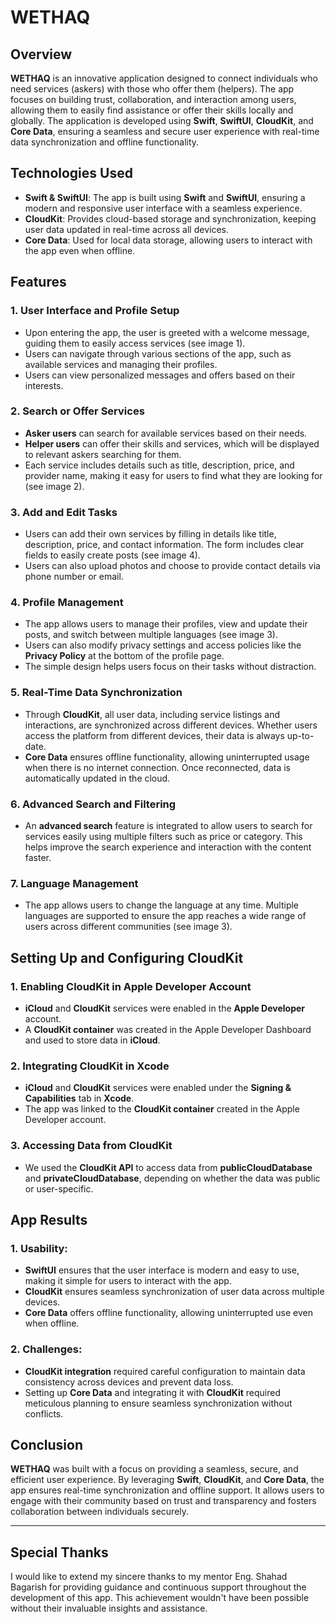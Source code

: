 # WETHAQ 

## Overview

**WETHAQ** is an innovative application designed to connect individuals who need services (askers) with those who offer them (helpers). The app focuses on building trust, collaboration, and interaction among users, allowing them to easily find assistance or offer their skills locally and globally. The application is developed using **Swift**, **SwiftUI**, **CloudKit**, and **Core Data**, ensuring a seamless and secure user experience with real-time data synchronization and offline functionality.

## Technologies Used

- **Swift & SwiftUI**: The app is built using **Swift** and **SwiftUI**, ensuring a modern and responsive user interface with a seamless experience.
- **CloudKit**: Provides cloud-based storage and synchronization, keeping user data updated in real-time across all devices.
- **Core Data**: Used for local data storage, allowing users to interact with the app even when offline.

## Features

### 1. **User Interface and Profile Setup**
- Upon entering the app, the user is greeted with a welcome message, guiding them to easily access services (see image 1).
- Users can navigate through various sections of the app, such as available services and managing their profiles.
- Users can view personalized messages and offers based on their interests.

### 2. **Search or Offer Services**
- **Asker users** can search for available services based on their needs.
- **Helper users** can offer their skills and services, which will be displayed to relevant askers searching for them.
- Each service includes details such as title, description, price, and provider name, making it easy for users to find what they are looking for (see image 2).

### 3. **Add and Edit Tasks**
- Users can add their own services by filling in details like title, description, price, and contact information. The form includes clear fields to easily create posts (see image 4).
- Users can also upload photos and choose to provide contact details via phone number or email.

### 4. **Profile Management**
- The app allows users to manage their profiles, view and update their posts, and switch between multiple languages (see image 3).
- Users can also modify privacy settings and access policies like the **Privacy Policy** at the bottom of the profile page.
- The simple design helps users focus on their tasks without distraction.

### 5. **Real-Time Data Synchronization**
- Through **CloudKit**, all user data, including service listings and interactions, are synchronized across different devices. Whether users access the platform from different devices, their data is always up-to-date.
- **Core Data** ensures offline functionality, allowing uninterrupted usage when there is no internet connection. Once reconnected, data is automatically updated in the cloud.

### 6. **Advanced Search and Filtering**
- An **advanced search** feature is integrated to allow users to search for services easily using multiple filters such as price or category. This helps improve the search experience and interaction with the content faster.

### 7. **Language Management**
- The app allows users to change the language at any time. Multiple languages are supported to ensure the app reaches a wide range of users across different communities (see image 3).

## Setting Up and Configuring **CloudKit**

### 1. **Enabling CloudKit in Apple Developer Account**
- **iCloud** and **CloudKit** services were enabled in the **Apple Developer** account.
- A **CloudKit container** was created in the Apple Developer Dashboard and used to store data in **iCloud**.

### 2. **Integrating CloudKit in Xcode**
- **iCloud** and **CloudKit** services were enabled under the **Signing & Capabilities** tab in **Xcode**.
- The app was linked to the **CloudKit container** created in the Apple Developer account.

### 3. **Accessing Data from CloudKit**
- We used the **CloudKit API** to access data from **publicCloudDatabase** and **privateCloudDatabase**, depending on whether the data was public or user-specific.

## App Results

### 1. **Usability**:
- **SwiftUI** ensures that the user interface is modern and easy to use, making it simple for users to interact with the app.
- **CloudKit** ensures seamless synchronization of user data across multiple devices.
- **Core Data** offers offline functionality, allowing uninterrupted use even when offline.

### 2. **Challenges**:
- **CloudKit integration** required careful configuration to maintain data consistency across devices and prevent data loss.
- Setting up **Core Data** and integrating it with **CloudKit** required meticulous planning to ensure seamless synchronization without conflicts.

## Conclusion

**WETHAQ** was built with a focus on providing a seamless, secure, and efficient user experience. By leveraging **Swift**, **CloudKit**, and **Core Data**, the app ensures real-time synchronization and offline support. It allows users to engage with their community based on trust and transparency and fosters collaboration between individuals securely.

---

## Special Thanks

I would like to extend my sincere thanks to my mentor Eng. Shahad Bagarish for providing guidance and continuous support throughout the development of this app. This achievement wouldn't have been possible without their invaluable insights and assistance.
